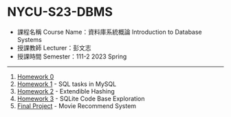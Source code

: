 # NYCU-S23-DBMS

- 課程名稱 Course Name：資料庫系統概論 Introduction to Database Systems
- 授課教師 Lecturer：彭文志
- 授課時間 Semester：111-2 2023 Spring

---

1. [Homework 0](https://github.com/Karrs725/NYCU-S23-DBMS/tree/master/HW0)
2. [Homework 1](https://github.com/Karrs725/NYCU-S23-DBMS/tree/master/HW1) - SQL tasks in MySQL
3. [Homework 2](https://github.com/Karrs725/NYCU-S23-DBMS/tree/master/HW2) - Extendible Hashing
4. [Homework 3](https://github.com/Karrs725/NYCU-S23-DBMS/tree/master/HW3) -  SQLite Code Base Exploration
5. [Final Project](https://github.com/Karrs725/NYCU-S23-DBMS/tree/master/Final) - Movie Recommend System
